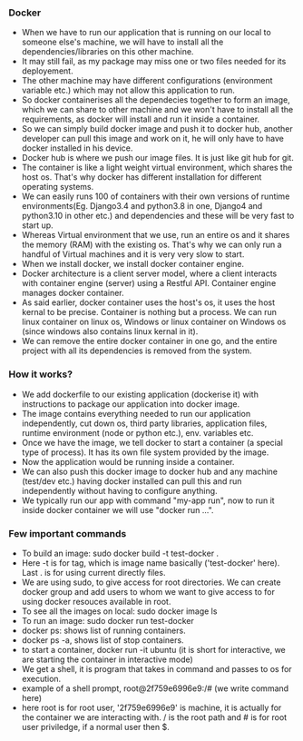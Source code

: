 ### Docker
- When we have to run our application that is running on our local to someone else's machine, we will have to install all the dependencies/libraries on this other machine.
- It may still fail, as my package may miss one or two files needed for its deployement.
- The other machine may have different configurations (environment variable etc.) which may not allow this application to run.
- So docker containerises all the dependecies together to form an image, which we can share to other machine and we won't have to install all the requirements, as docker will install and run it inside a container.
- So we can simply build docker image and push it to docker hub, another developer can pull this image and work on it, he will only have to have docker installed in his device.
- Docker hub is where we push our image files. It is just like git hub for git.
- The container is like a light weight virtual environment, which shares the host os. That's why docker has different installation for different operating systems.
- We can easily runs 100 of containers with their own versions of runtime environments(Eg. Django3.4 and python3.8 in one, Django4 and python3.10 in other etc.) and dependencies and these will be very fast to start up. 
- Whereas Virtual environment that we use, run an entire os and it shares the memory (RAM) with the existing os. That's why we can only run a handful of Virtual machines and it is very very slow to start.
- When we install docker, we install docker container engine.
- Docker architecture is a client server model, where a client interacts with container engine (server) using a Restful API. Container engine manages docker container.
- As said earlier, docker container uses the host's os, it uses the host kernal to be precise. Container is nothing but a process. We can run linux container on linux os, Windows or linux container on Windows os (since windows also contains linux kernal in it).
- We can remove the entire docker container in one go, and the entire project with all its dependencies is removed from the system.
### How it works?
- We add dockerfile to our existing application (dockerise it) with instructions to package our application into docker image.
- The image contains everything needed to run our application independently, cut down os, third party libraries, application files, runtime environment (node or python etc.), env. variables etc.
- Once we have the image, we tell docker to start a container (a special type of process). It has its own file system provided by the image.
- Now the application would be running inside a container.
- We can also push this docker image to docker hub and any machine (test/dev etc.) having docker installed can pull this and run independently without having to configure anything.
- We typically run our app with command "my-app run", now to run it inside docker container we will use "docker run ...".
### Few important commands
- To build an image: sudo docker build -t test-docker .
- Here -t is for tag, which is image name basically ('test-docker' here). Last . is for using current directly files.
- We are using sudo, to give access for root directories. We can create docker group and add users to whom we want to give access to for using docker resouces available in root.
- To see all the images on local: sudo docker image ls
- To run an image: sudo docker run test-docker
- docker ps: shows list of running containers.
- docker ps -a, shows list of stop containers.
- to start a container, docker run -it ubuntu (it is short for interactive, we are starting the container in interactive mode)
- We get a shell, it is program that takes in command and passes to os for execution.
- example of a shell prompt, root@2f759e6996e9:/# (we write command here)
- here root is for root user, '2f759e6996e9' is machine, it is actually for the container we are interacting with. / is the root path and # is for root user priviledge, if a normal user then $.

